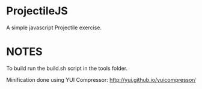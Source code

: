 # ProjectileJS

A simple javascript Projectile exercise.

# NOTES

To build run the build.sh script in the tools folder.

Minification done using YUI Compressor: http://yui.github.io/yuicompressor/
